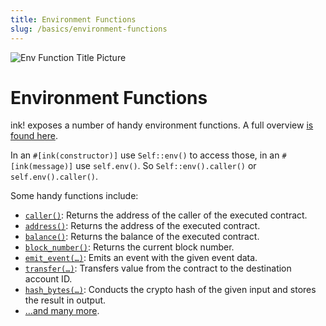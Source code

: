 ```yaml
---
title: Environment Functions
slug: /basics/environment-functions
---
```


![Env Function Title Picture](/img/title/env-function.svg)

# Environment Functions

ink! exposes a number of handy environment functions.
A full overview [is found here](https://use-ink.github.io/ink/ink_env/#functions).

In an `#[ink(constructor)]`  use `Self::env()` to access those,
in an `#[ink(message)]` use `self.env()`.
So `Self::env().caller()` or `self.env().caller()`.

Some handy functions include:

* [`caller()`](https://use-ink.github.io/ink/ink_env/fn.caller.html): Returns the address of the caller of the executed contract.
* [`address()`](https://use-ink.github.io/ink/ink_env/fn.address.html): Returns the address of the executed contract.
* [`balance()`](https://use-ink.github.io/ink/ink_env/fn.balance.html): Returns the balance of the executed contract.
* [`block_number()`](https://use-ink.github.io/ink/ink_env/fn.block_number.html): Returns the current block number.
* [`emit_event(…)`](https://use-ink.github.io/ink/ink_env/fn.emit_event.html): Emits an event with the given event data.
* [`transfer(…)`](https://use-ink.github.io/ink/ink_env/fn.transfer.html): Transfers value from the contract to the destination account ID.
* [`hash_bytes(…)`](https://use-ink.github.io/ink/ink_env/fn.hash_bytes.html): Conducts the crypto hash of the given input and stores the result in output.
* […and many more](https://use-ink.github.io/ink/ink_env/#functions).
